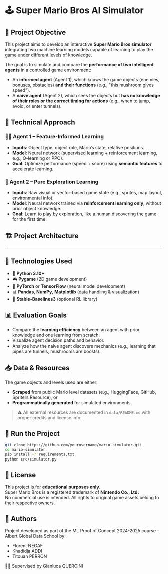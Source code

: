 # 🕹️ Super Mario Bros AI Simulator

## 🎯 Project Objective

This project aims to develop an interactive **Super Mario Bros simulator** integrating two machine learning models capable of learning to play the game under different levels of knowledge.

The goal is to simulate and compare the **performance of two intelligent agents** in a controlled game environment:

- An **informed agent** (Agent 1), which knows the game objects (enemies, bonuses, obstacles) **and their functions** (e.g., "this mushroom gives speed").
- A **naive agent** (Agent 2), which sees the objects but **has no knowledge of their roles or the correct timing for actions** (e.g., when to jump, avoid, or enter tunnels).


## 🧠 Technical Approach

### 🕵️‍♂️ Agent 1 – Feature-Informed Learning
- **Inputs**: Object type, object role, Mario’s state, relative positions.
- **Model**: Neural network (supervised learning + reinforcement learning, e.g., Q-learning or PPO).
- **Goal**: Optimize performance (speed + score) using **semantic features** to accelerate learning.

### 🤖 Agent 2 – Pure Exploration Learning
- **Inputs**: Raw visual or vector-based game state (e.g., sprites, map layout, environmental info).
- **Model**: Neural network trained via **reinforcement learning only**, without prior object knowledge.
- **Goal**: Learn to play by exploration, like a human discovering the game for the first time.

## 🏗️ Project Architecture


---

## 🧪 Technologies Used

- 🐍 **Python 3.10+**
- 🎮 **Pygame** (2D game development)
- 🧠 **PyTorch** or **TensorFlow** (neural model development)
- 📊 **Pandas**, **NumPy**, **Matplotlib** (data handling & visualization)
- 🤖 **Stable-Baselines3** (optional RL library)

## 📊 Evaluation Goals

- Compare the **learning efficiency** between an agent with prior knowledge and one learning from scratch.
- Visualize agent decision paths and behavior.
- Analyze how the naive agent discovers mechanics (e.g., learning that pipes are tunnels, mushrooms are boosts).


## 📥 Data & Resources

The game objects and levels used are either:
- **Scraped** from public Mario level datasets (e.g., HuggingFace, GitHub, Spriters Resource), or
- **Programmatically generated** for simulated environments.

> ⚠️ All external resources are documented in `data/README.md` with proper credits and license info.

## 🚀 Run the Project

```bash
git clone https://github.com/yourusername/mario-simulator.git
cd mario-simulator
pip install -r requirements.txt
python src/simulator.py
```

## 📜 License

This project is for **educational purposes only**.  
Super Mario Bros is a registered trademark of **Nintendo Co., Ltd.**  
No commercial use is intended. All rights to original game assets belong to their respective owners.


## 📌 Authors

Project developed as part of the ML Proof of Concept 2024-2025 course – Albert Global Data School by:
- Florent NEGAF
- Khadidja ADDI
- Titouan PERRON

👨‍🏫 Supervised by Gianluca QUERCINI


